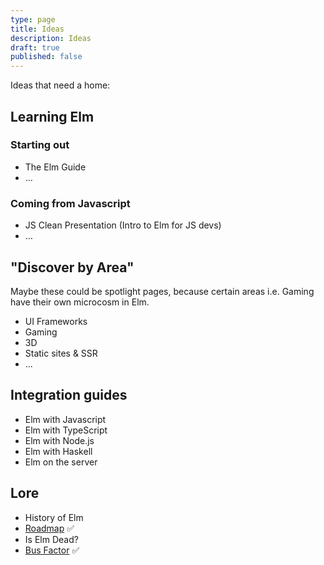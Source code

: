```yaml
---
type: page
title: Ideas
description: Ideas
draft: true
published: false
---
```


Ideas that need a home:

## Learning Elm

### Starting out
- The Elm Guide
- …

### Coming from Javascript

- JS Clean Presentation (Intro to Elm for JS devs)
- …


## "Discover by Area"

Maybe these could be spotlight pages, because certain areas i.e. Gaming have their own microcosm in Elm.

- UI Frameworks
- Gaming
- 3D
- Static sites & SSR
- ...


## Integration guides

- Elm with Javascript
- Elm with TypeScript
- Elm with Node.js
- Elm with Haskell
- Elm on the server

## Lore

- History of Elm
- [Roadmap](/faqs/elm-roadmap) ✅
- Is Elm Dead?
- [Bus Factor](/faqs/bus-factor) ✅
